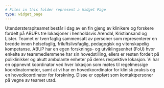 ```yaml
---
# Files in this folder represent a Widget Page
type: widget_page
---
```


Utendørsterapiteamet består i dag av en fin gjeng av klinikere og forskere fordelt på ABUPs tre lokasjoner i henholdsvis Arendal, Kristiansand og Lister. Teamet er tverrfaglig sammensatt av personer som representerer en bredde innen helsefaglig, friluftslivsfaglig, pedagogisk og vitenskapelig kompetanse. ABUP har en egen forsknings- og utviklingsenhet (FoU) hvor enkelte av teammedlemmene har sin hovedstilling, ellers er resten fordelt på poliklinikker og akutt ambulante enheter på deres respektive lokasjon. Vi har en oppnevnt koordinator ved hver lokasjon som møtes til regelmessige koordinatormøter, samt at vi har en hovedkoordinator for klinisk praksis og en hovedkoordinator for forskning. Disse er oppført som kontaktpersoner på vegne av teamet utad.